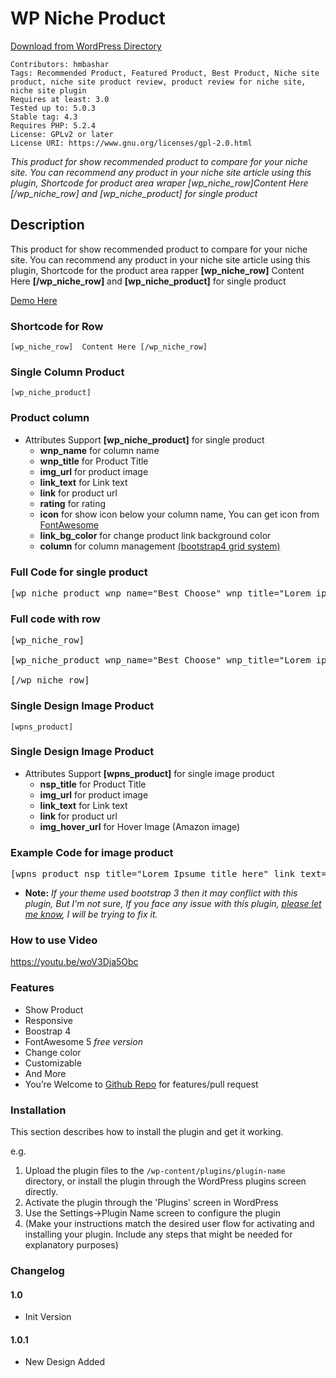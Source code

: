 # WP Niche Product

[Download from WordPress Directory](https://wordpress.org/plugins/wp-niche-products/)


```
Contributors: hmbashar
Tags: Recommended Product, Featured Product, Best Product, Niche site product, niche site product review, product review for niche site, niche site plugin
Requires at least: 3.0
Tested up to: 5.0.3
Stable tag: 4.3
Requires PHP: 5.2.4
License: GPLv2 or later
License URI: https://www.gnu.org/licenses/gpl-2.0.html
```

*This product for show recommended product to compare for your niche site. You can recommend any product in your niche site article using this plugin, Shortcode for product area wraper  [wp_niche_row]Content Here [/wp_niche_row] and [wp_niche_product] for single product*

## Description

This product for show recommended product to compare for your niche site. You can recommend any product in your niche site article using this plugin, Shortcode for the product area rapper  **[wp_niche_row]** Content Here **[/wp_niche_row]** and **[wp_niche_product]** for single product


<a href="http://www.codingbank.com/plugins/wp-niche-products">Demo Here</a>


### Shortcode for Row 
	[wp_niche_row]  Content Here [/wp_niche_row]

### Single Column Product
	[wp_niche_product]


### Product column 

* Attributes Support
	**[wp_niche_product]** for single product
	* **wnp_name** for column name
	* **wnp_title** for Product Title
	* **img_url** for product image
	* **link_text** for Link text
	* **link** for product url
	* **rating** for rating
	* **icon** for show icon below your column name, You can get icon from [FontAwesome](https://fontawesome.com/icons)
	* **link_bg_color** for change product link background color
	* **column** for column management <a href="https://getbootstrap.com/docs/4.2/layout/grid/#grid-options">(bootstrap4 grid system)</a>


### Full Code for single product 
<pre>[wp_niche_product wnp_name="Best Choose" wnp_title="Lorem ipsume title here lorem ipsume" img_url="http://localhost/test/wp-content/uploads/2019/02/wp-niche-image.png"  link_text="Read More" link="https://facebook.com" rating="5" icon="fab fa-twitter" link_bg_color="green"]</pre>

### Full code with row 
<pre>
[wp_niche_row]

[wp_niche_product wnp_name="Best Choose" wnp_title="Lorem ipsume title here lorem ipsume" img_url="http://localhost/test/wp-content/uploads/2019/02/wp-niche-image.png"  link_text="Read More" link="https://facebook.com" rating="5" icon="fab fa-twitter" link_bg_color="green"]

[/wp_niche_row]
</pre>

### Single Design Image Product
	[wpns_product]


### Single Design Image Product 

* Attributes Support
	**[wpns_product]** for single image product
	* **nsp_title** for Product Title
	* **img_url** for product image
	* **link_text** for Link text
	* **link** for product url
	* **img_hover_url** for Hover Image (Amazon image)


### Example Code for image product 
<pre>[wpns_product nsp_title="Lorem Ipsume title here" link_text="Learn More" img_url="http://localhost/test/wp-content/uploads/2019/02/Slide1.png"]</pre>




* **Note:** *If your theme used bootstrap 3 then it may conflict with this plugin, But I'm not sure, If you face any issue with this plugin, <a href="https://github.com/hmbashar/wp-niche-product/issues">please let me know</a>, I will be trying to fix it.*


### How to use Video 
https://youtu.be/woV3Dja5Obc

### Features 
* Show Product
* Responsive
* Boostrap 4
* FontAwesome 5 *free version*
* Change color
* Customizable
* And More
* You’re Welcome to [Github Repo](https://github.com/hmbashar/wp-niche-product) for features/pull request



### Installation

This section describes how to install the plugin and get it working.

e.g.

1. Upload the plugin files to the `/wp-content/plugins/plugin-name` directory, or install the plugin through the WordPress plugins screen directly.
1. Activate the plugin through the 'Plugins' screen in WordPress
1. Use the Settings->Plugin Name screen to configure the plugin
1. (Make your instructions match the desired user flow for activating and installing your plugin. Include any steps that might be needed for explanatory purposes)


### Changelog 

#### 1.0
* Init Version

#### 1.0.1
* New Design Added